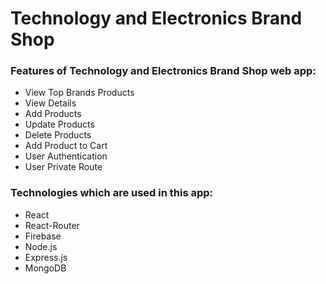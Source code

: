 # Technology and Electronics Brand Shop

### Features of Technology and Electronics Brand Shop web app:

- View Top Brands Products
- View Details
- Add Products
- Update Products
- Delete Products
- Add Product to Cart
- User Authentication
- User Private Route

### Technologies which are used in this app:

- React
- React-Router
- Firebase
- Node.js
- Express.js
- MongoDB